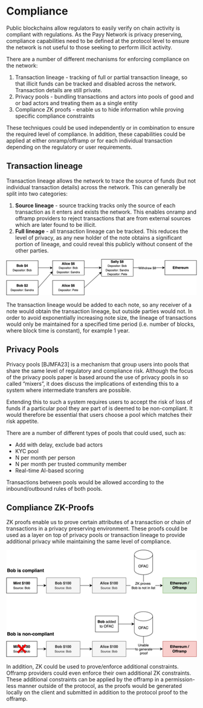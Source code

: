 # Compliance

Public blockchains allow regulators to easily verify on chain activity is compliant with regulations. As the Payy Network is privacy preserving, compliance capabilities need to be defined at the protocol level to ensure the network is not useful to those seeking to perform illicit activity.

There are a number of different mechanisms for enforcing compliance on the network:

1. Transaction lineage - tracking of full or partial transaction lineage, so that illicit funds can be tracked and disabled across the network. Transaction details are still private.
2. Privacy pools - bundling transactions and actors into pools of good and or bad actors and treating them as a single entity
3. Compliance ZK proofs - enable us to hide information while proving specific compliance constraints

These techniques could be used independently or in combination to ensure the required level of compliance. In addition, these capabilities could be applied at either onramp/offramp or for each individual transaction depending on the regulatory or user requirements.

## Transaction lineage

Transaction lineage allows the network to trace the source of funds (but not individual transaction details) across the network. This can generally be split into two categories:

1. **Source lineage** - source tracking tracks only the source of each transaction as it enters and exists the network. This enables onramp and offramp providers to reject transactions that are from external sources which are later found to be illicit.
2. **Full lineage** - all transaction lineage can be tracked. This reduces the level of privacy, as any new holder of the note obtains a significant portion of lineage, and could reveal this publicly without consent of the other parties.

![L2 Rollup-Privacy Pools.drawio (31).png](../.gitbook/assets/source-lineage.png)

The transaction lineage would be added to each note, so any receiver of a note would obtain the transaction lineage, but outside parties would not. In order to avoid exponentially increasing note size, the lineage of transactions would only be maintained for a specified time period (i.e. number of blocks, where block time is constant), for example 1 year.

## Privacy Pools

Privacy pools \[BJMFA23] is a mechanism that group users into pools that share the same level of regulatory and compliance risk. Although the focus of the privacy pools paper is based around the use of privacy pools in so called “mixers”, it does discuss the implications of extending this to a system where intermediate transfers are possible.

Extending this to such a system requires users to accept the risk of loss of funds if a particular pool they are part of is deemed to be non-compliant. It would therefore be essential that users choose a pool which matches their risk appetite.

There are a number of different types of pools that could used, such as:

* Add with delay, exclude bad actors
* KYC pool
* N per month per person
* N per month per trusted community member
* Real-time AI-based scoring

Transactions between pools would be allowed according to the inbound/outbound rules of both pools.

## Compliance ZK-Proofs

ZK proofs enable us to prove certain attributes of a transaction or chain of transactions in a privacy preserving environment. These proofs could be used as a layer on top of privacy pools or transaction lineage to provide additional privacy while maintaining the same level of compliance.

![Compliance ZK proof](../.gitbook/assets/compliance-proof.png)

In addition, ZK could be used to prove/enforce additional constraints. Offramp providers could even enforce their own additional ZK constraints. These additional constraints can be applied by the offramp in a permission-less manner outside of the protocol, as the proofs would be generated locally on the client and submitted in addition to the protocol proof to the offramp.
